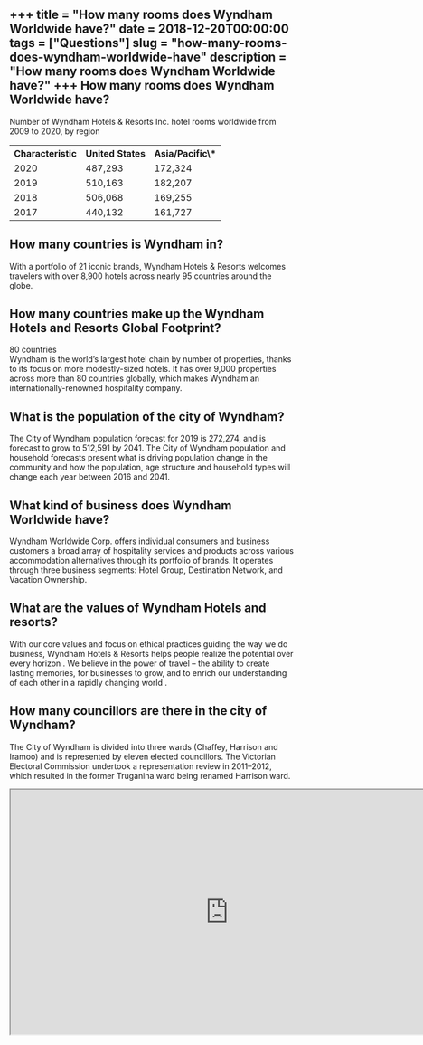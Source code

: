 +++
title = "How many rooms does Wyndham Worldwide have?"
date = 2018-12-20T00:00:00
tags = ["Questions"]
slug = "how-many-rooms-does-wyndham-worldwide-have"
description = "How many rooms does Wyndham Worldwide have?"
+++
How many rooms does Wyndham Worldwide have?
-------------------------------------------

Number of Wyndham Hotels &amp; Resorts Inc. hotel rooms worldwide from 2009 to 2020, by region

<table><tr><th>Characteristic</th><th>United States</th><th>Asia/Pacific\*</th></tr><tr><td>2020</td><td>487,293</td><td>172,324</td></tr><tr><td>2019</td><td>510,163</td><td>182,207</td></tr><tr><td>2018</td><td>506,068</td><td>169,255</td></tr><tr><td>2017</td><td>440,132</td><td>161,727</td></tr></table>

How many countries is Wyndham in?
---------------------------------

With a portfolio of 21 iconic brands, Wyndham Hotels &amp; Resorts welcomes travelers with over 8,900 hotels across nearly 95 countries around the globe.

How many countries make up the Wyndham Hotels and Resorts Global Footprint?
---------------------------------------------------------------------------

80 countries  
Wyndham is the world’s largest hotel chain by number of properties, thanks to its focus on more modestly-sized hotels. It has over 9,000 properties across more than 80 countries globally, which makes Wyndham an internationally-renowned hospitality company.

What is the population of the city of Wyndham?
----------------------------------------------

The City of Wyndham population forecast for 2019 is 272,274, and is forecast to grow to 512,591 by 2041. The City of Wyndham population and household forecasts present what is driving population change in the community and how the population, age structure and household types will change each year between 2016 and 2041.

What kind of business does Wyndham Worldwide have?
--------------------------------------------------

Wyndham Worldwide Corp. offers individual consumers and business customers a broad array of hospitality services and products across various accommodation alternatives through its portfolio of brands. It operates through three business segments: Hotel Group, Destination Network, and Vacation Ownership.

What are the values of Wyndham Hotels and resorts?
--------------------------------------------------

With our core values and focus on ethical practices guiding the way we do business, Wyndham Hotels &amp; Resorts helps people realize the potential over every horizon . We believe in the power of travel – the ability to create lasting memories, for businesses to grow, and to enrich our understanding of each other in a rapidly changing world .

How many councillors are there in the city of Wyndham?
------------------------------------------------------

The City of Wyndham is divided into three wards (Chaffey, Harrison and Iramoo) and is represented by eleven elected councillors. The Victorian Electoral Commission undertook a representation review in 2011–2012, which resulted in the former Truganina ward being renamed Harrison ward.

<iframe allow="accelerometer; autoplay; clipboard-write; encrypted-media; gyroscope; picture-in-picture" allowfullscreen="" class="__youtube_prefs__  epyt-is-override  no-lazyload" data-no-lazy="1" data-origheight="433" data-origwidth="770" data-skipgform_ajax_framebjll="" height="433" id="_ytid_38573" loading="lazy" src="https://www.youtube.com/embed/VmkfipD1cSI?enablejsapi=1&autoplay=0&cc_load_policy=0&cc_lang_pref=&iv_load_policy=1&loop=0&modestbranding=0&rel=1&fs=1&playsinline=0&autohide=2&theme=dark&color=red&controls=1&" title="YouTube player" width="770"></iframe>